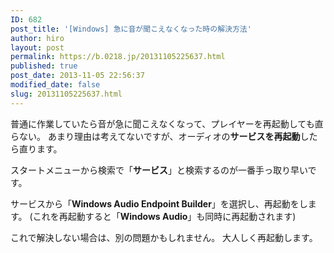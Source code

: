 ```yaml
---
ID: 682
post_title: '[Windows] 急に音が聞こえなくなった時の解決方法'
author: hiro
layout: post
permalink: https://b.0218.jp/20131105225637.html
published: true
post_date: 2013-11-05 22:56:37
modified_date: false
slug: 20131105225637.html
---
```

普通に作業していたら音が急に聞こえなくなって、プレイヤーを再起動しても直らない。
あまり理由は考えてないですが、オーディオの<strong>サービスを再起動</strong>したら直ります。
<!--more-->
スタートメニューから検索で「<strong>サービス</strong>」と検索するのが一番手っ取り早いです。

サービスから「<strong>Windows Audio Endpoint Builder</strong>」を選択し、再起動をします。
(これを再起動すると「<strong>Windows Audio</strong>」も同時に再起動されます)

これで解決しない場合は、別の問題かもしれません。
大人しく再起動します。
